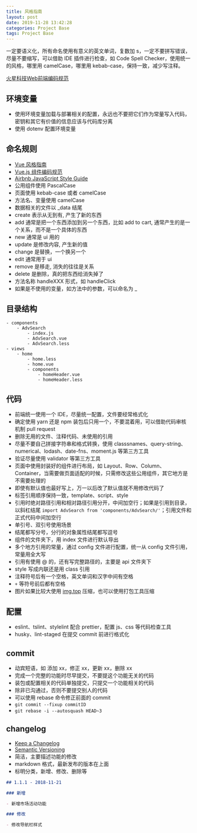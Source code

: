 ```yaml
---
title: 风格指南
layout: post
date: 2019-11-28 13:42:28
categories: Project Base
tags: Project Base
---
```


一定要语义化，所有命名使用有意义的英文单词，复数加 s，一定不要拼写错误，尽量不要缩写，可以借助 IDE 插件进行检查，如 Code Spell Checker，使用统一的风格，哪里用 camelCase，哪里用 kebab-case，保持一致，减少写注释。

[火星科技Web前端编码规范](http://marsgis.cn/w3cschool/codeguide/index.html)

## 环境变量

- 使用环境变量加载与部署相关的配置，永远也不要把它们作为常量写入代码，密钥和其它有价值的信息应该与代码库分离
- 使用 dotenv 配置环境变量

## 命名规则

- [Vue 风格指南](https://cn.vuejs.org/v2/style-guide/index.html)
- [Vue.js 组件编码规范](https://pablohpsilva.github.io/vuejs-component-style-guide/#/chinese)
- [Airbnb JavaScript Style Guide](https://github.com/airbnb/javascript)
- 公用组件使用 PascalCase
- 页面使用 kebab-case 或者 camelCase
- 方法名、变量使用 camelCase
- 数据相关的文件以 _data 结尾
- create 表示从无到有, 产生了新的东西
- add 通常是把一个东西添加到另一个东西，比如 add to cart, 通常产生的是一个关系，而不是一个具体的东西
- new 通常是 ui 用的
- update 是修改内容, 产生新的值
- change 是替换，一个换另一个
- edit 通常用于 ui
- remove 是移走, 消失的往往是关系
- delete 是删除，真的把东西给消失掉了
- 方法名称 handleXXX 形式，如 handleClick
- 如果是不使用的变量，如方法中的参数，可以命名为 _

## 目录结构

```text
- components
    - AdvSearch
        - index.js
        - AdvSearch.vue
        - AdvSearch.less
- views
    - home
        - home.less
        - home.vue
        - components
            - homeHeader.vue
            - homeHeader.less
```

## 代码

- 前端统一使用一个 IDE，尽量统一配置，文件要经常格式化
- 确定使用 yarn 还是 npm 装包后只用一个，不要混着用，可以借助代码审核机制 pull request
- 删除无用的文件、注释代码、未使用的引用
- 尽量不要自己拼接字符串和格式转换，使用 classsnames、query-string、numerical、lodash、date-fns、moment.js 等第三方工具
- 验证尽量使用 validator 等第三方工具
- 页面中使用封装好的组件进行布局，如 Layout、Row、Column、Container，当需要做页面适配的时候，只需修改这些公用组件，其它地方是不需要处理的
- 即使有默认值也最好写上，万一以后改了默认值就不用修改代码了
- 标签引用顺序保持一致，template、script、style
- 引用时绝对路径引用和相对路径引用分开，中间加空行；如果是引用到目录，以斜杠结尾 `import AdvSearch from 'components/AdvSearch/'`；引用文件和正式代码中间加空行
- 单引号、双引号使用场景
- 结尾都写分号，分行的对象属性结尾都写逗号
- 组件的文件夹下，用 index 文件进行默认导出
- 多个地方引用的常量，通过 config 文件进行配置，统一从 config 文件引用，常量用全大写
- 引用有使用 @ 的，还有写完整路径的，主要是 api 文件夹下
- style 写成内联还是用 class 引用
- 注释符号后有一个空格，英文单词和汉字中间有空格
- `+` 等符号前后都有空格
- 图片如果比较大使用 [img.top](https://img.top/) 压缩，也可以使用打包工具压缩

## 配置

- eslint、tslint、stylelint 配合 prettier，配置 js、css 等代码检查工具
- husky、lint-staged 在提交 commit 前进行格式化

## commit

- 动宾短语，如 添加 xx，修正 xx，更新 xx，删除 xx
- 完成一个完整的功能时尽早提交，不要提这个功能无关的代码
- 装包或配置相关的代码单独提交，只提交一个功能相关的代码
- 除非已沟通过，否则不要提交别人的代码
- 可以使用 rebase 命令修正前面的 commit
- `git commit --fixup commitID`
- `git rebase -i --autosquash HEAD~3`

## changelog

- [Keep a Changelog](http://keepachangelog.com/)
- [Semantic Versioning](http://semver.org/)
- 简洁，主要描述功能的修改
- markdown 格式，最新发布的版本在上面
- 标明分类，新增、修改、删除等

```md
## 1.1.1 - 2018-11-21

### 新增

- 新增市场活动功能

### 修改

- 修改导航栏样式
```
